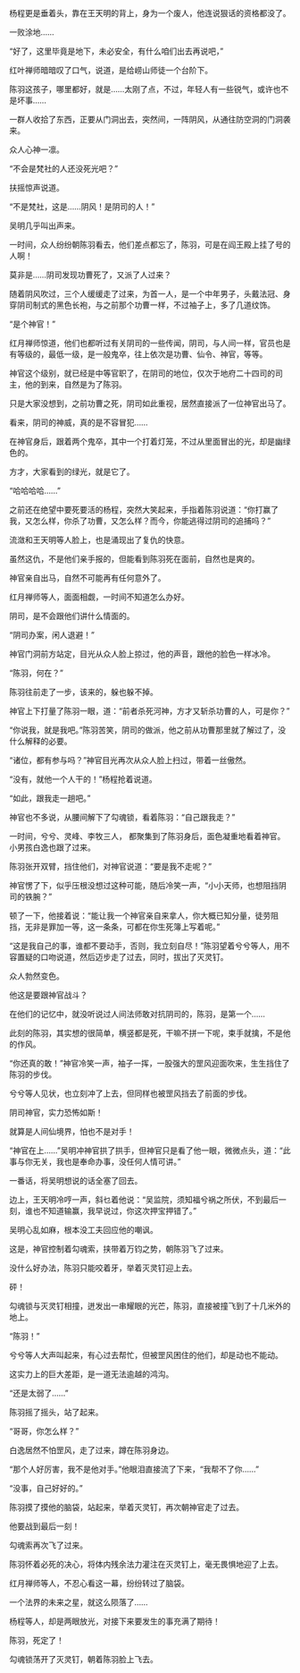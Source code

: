 杨程更是垂着头，靠在王天明的背上，身为一个废人，他连说狠话的资格都没了。

一败涂地……

“好了，这里毕竟是地下，未必安全，有什么咱们出去再说吧，”

红叶禅师暗暗叹了口气，说道，是给崂山师徒一个台阶下。

陈羽这孩子，哪里都好，就是……太刚了点，不过，年轻人有一些锐气，或许也不是坏事……

一群人收拾了东西，正要从门洞出去，突然间，一阵阴风，从通往防空洞的门洞袭来。

众人心神一凛。

“不会是梵社的人还没死光吧？”

扶摇惊声说道。

“不是梵社，这是……阴风！是阴司的人！”

吴明几乎叫出声来。

一时间，众人纷纷朝陈羽看去，他们差点都忘了，陈羽，可是在阎王殿上挂了号的人啊！

莫非是……阴司发现功曹死了，又派了人过来？

随着阴风吹过，三个人缓缓走了过来，为首一人，是一个中年男子，头戴法冠、身穿阴司制式的黑色长袍，与之前那个功曹一样，不过袖子上，多了几道纹饰。

“是个神官！”

红月禅师惊道，他们也都听过有关阴司的一些传闻，阴司，与人间一样，官员也是有等级的，最低一级，是一般鬼卒，往上依次是功曹、仙令、神官，等等。

神官这个级别，就已经是中等官职了，在阴司的地位，仅次于地府二十四司的司主，他的到来，自然是为了陈羽。

只是大家没想到，之前功曹之死，阴司如此重视，居然直接派了一位神官出马了。

看来，阴司的神威，真的是不容冒犯……

在神官身后，跟着两个鬼卒，其中一个打着灯笼，不过从里面冒出的光，却是幽绿色的。

方才，大家看到的绿光，就是它了。

“哈哈哈哈……”

之前还在绝望中要死要活的杨程，突然大笑起来，手指着陈羽说道：“你打赢了我，又怎么样，你杀了功曹，又怎么样？而今，你能逃得过阴司的追捕吗？”

流潋和王天明等人脸上，也是涌现出了复仇的快意。

虽然这仇，不是他们亲手报的，但能看到陈羽死在面前，自然也是爽的。

神官亲自出马，自然不可能再有任何意外了。

红月禅师等人，面面相觑，一时间不知道怎么办好。

阴司，是不会跟他们讲什么情面的。

“阴司办案，闲人退避！”

神官门洞前方站定，目光从众人脸上掠过，他的声音，跟他的脸色一样冰冷。

“陈羽，何在？”

陈羽往前走了一步，该来的，躲也躲不掉。

神官上下打量了陈羽一眼，道：“前者杀死河神，方才又斩杀功曹的人，可是你？”

“你说我，就是我吧。”陈羽苦笑，阴司的做派，他之前从功曹那里就了解过了，没什么解释的必要。

“诸位，都有参与吗？”神官目光再次从众人脸上扫过，带着一丝傲然。

“没有，就他一个人干的！”杨程抢着说道。

“如此，跟我走一趟吧。”

神官也不多说，从腰间解下了勾魂锁，看着陈羽：“自己跟我走？”

一时间，兮兮、灵峰、李牧三人， 都聚集到了陈羽身后，面色凝重地看着神官。小男孩白逸也跟了过来。

陈羽张开双臂，挡住他们，对神官说道：“要是我不走呢？”

神官愣了下，似乎压根没想过这种可能，随后冷笑一声，“小小天师，也想阻挡阴司的铁腕？”

顿了一下，他接着说：“能让我一个神官亲自来拿人，你大概已知分量，徒劳阻挡，无非是罪加一等，这一条条，可都在你生死簿上写着呢。”

“这是我自己的事，谁都不要动手，否则，我立刻自尽！”陈羽望着兮兮等人，用不容置疑的口吻说道，然后迈步走了过去，同时，拔出了灭灵钉。

众人勃然变色。

他这是要跟神官战斗？

在他们的记忆中，就没听说过人间法师敢对抗阴司的，陈羽，是第一个……

此刻的陈羽，其实想的很简单，横竖都是死，干嘛不拼一下呢，束手就擒，不是他的作风。

“你还真的敢！”神官冷笑一声，袖子一挥，一股强大的罡风迎面吹来，生生挡住了陈羽的步伐。

兮兮等人见状，也立刻冲了上去，但同样也被罡风挡去了前面的步伐。

阴司神官，实力恐怖如斯！

就算是人间仙境界，怕也不是对手！

“神官在上……”吴明冲神官拱了拱手，但神官只是看了他一眼，微微点头，道：“此事与你无关，我也是奉命办事，没任何人情可讲。”

一番话，将吴明想说的话全塞了回去。

边上，王天明冷哼一声，斜乜着他说：“吴监院，须知福兮祸之所伏，不到最后一刻，谁也不知道输赢，我早说过，你这次押宝押错了。”

吴明心乱如麻，根本没工夫回应他的嘲讽。

这是，神官控制着勾魂索，挟带着万钧之势，朝陈羽飞了过来。

没什么好办法，陈羽只能咬着牙，举着灭灵钉迎上去。

砰！

勾魂锁与灭灵钉相撞，迸发出一串耀眼的光芒，陈羽，直接被撞飞到了十几米外的地上。

“陈羽！”

兮兮等人大声叫起来，有心过去帮忙，但被罡风困住的他们，却是动也不能动。

这实力上的巨大差距，是一道无法逾越的鸿沟。

“还是太弱了……”

陈羽摇了摇头，站了起来。

“哥哥，你怎么样？”

白逸居然不怕罡风，走了过来，蹲在陈羽身边。

“那个人好厉害，我不是他对手。”他眼泪直接流了下来，“我帮不了你……”

“没事，自己好好的。”

陈羽摸了摸他的脑袋，站起来，举着灭灵钉，再次朝神官走了过去。

他要战到最后一刻！

勾魂索再次飞了过来。

陈羽怀着必死的决心，将体内残余法力灌注在灭灵钉上，毫无畏惧地迎了上去。

红月禅师等人，不忍心看这一幕，纷纷转过了脑袋。

一个法界的未来之星，就这么陨落了……

杨程等人，却是两眼放光，对接下来要发生的事充满了期待！

陈羽，死定了！

勾魂锁荡开了灭灵钉，朝着陈羽脸上飞去。
